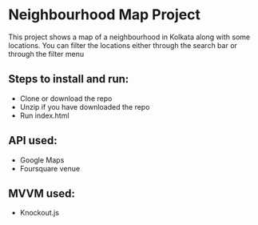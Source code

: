 # Neighbourhood Map Project
This project shows a map of a neighbourhood in Kolkata along with some locations. You can filter the locations either through the search bar or through the filter menu

## Steps to install and run:
* Clone or download the repo
* Unzip if you have downloaded the repo
* Run index.html

## API used:
* Google Maps
* Foursquare venue

## MVVM used:
* Knockout.js